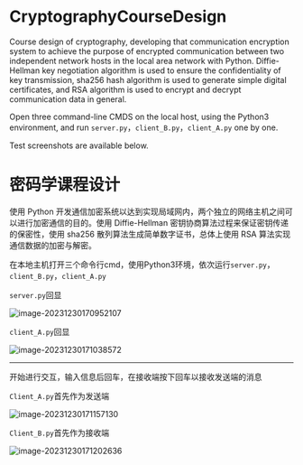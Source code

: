 # CryptographyCourseDesign
Course design of cryptography, developing that communication encryption system to achieve the purpose of encrypted communication between two independent network hosts in the local area network with Python. Diffie-Hellman key negotiation algorithm is used to ensure the confidentiality of key transmission, sha256 hash algorithm is used to generate simple digital certificates, and RSA algorithm is used to encrypt and decrypt communication data in general.

Open three command-line CMDS on the local host, using the Python3 environment, and run `server.py`，`client_B.py`，`client_A.py` one by one.

Test screenshots are available below.

# 密码学课程设计

使用 Python 开发通信加密系统以达到实现局域网内，两个独立的网络主机之间可以进行加密通信的目的。使用 Diffie-Hellman 密钥协商算法过程来保证密钥传递的保密性，使用 sha256 散列算法生成简单数字证书，总体上使用 RSA 算法实现通信数据的加密与解密。

在本地主机打开三个命令行cmd，使用Python3环境，依次运行`server.py`，`client_B.py`，`client_A.py`

`server.py`回显

![image-20231230170952107](https://cdn.jsdelivr.net/gh/Meng1in/Picture/img/image-20231230170952107.png)

`client_A.py`回显

![image-20231230171038572](https://cdn.jsdelivr.net/gh/Meng1in/Picture/img/image-20231230171038572.png)

---

开始进行交互，输入信息后回车，在接收端按下回车以接收发送端的消息

`Client_A.py`首先作为发送端

![image-20231230171157130](https://cdn.jsdelivr.net/gh/Meng1in/Picture/img/image-20231230171157130.png)

`Client_B.py`首先作为接收端

![image-20231230171202636](https://cdn.jsdelivr.net/gh/Meng1in/Picture/img/image-20231230171202636.png)
